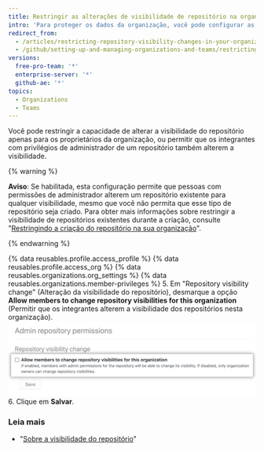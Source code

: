 ```yaml
---
title: Restringir as alterações de visibilidade de repositório na organização
intro: 'Para proteger os dados da organização, você pode configurar as permissões de alteração da visibilidade do repositório na organização.'
redirect_from:
  - /articles/restricting-repository-visibility-changes-in-your-organization
  - /github/setting-up-and-managing-organizations-and-teams/restricting-repository-visibility-changes-in-your-organization
versions:
  free-pro-team: '*'
  enterprise-server: '*'
  github-ae: '*'
topics:
  - Organizations
  - Teams
---
```


Você pode restringir a capacidade de alterar a visibilidade do repositório apenas para os proprietários da organização, ou permitir que os integrantes com privilégios de administrador de um repositório também alterem a visibilidade.

{% warning %}

**Aviso**: Se habilitada, esta configuração permite que pessoas com permissões de administrador alterem um repositório existente para qualquer visibilidade, mesmo que você não permita que esse tipo de repositório seja criado. Para obter mais informações sobre restringir a visibilidade de repositórios existentes durante a criação, consulte "[Restringindo a criação do repositório na sua organização](/articles/restricting-repository-creation-in-your-organization)".

{% endwarning %}


{% data reusables.profile.access_profile %}
{% data reusables.profile.access_org %}
{% data reusables.organizations.org_settings %}
{% data reusables.organizations.member-privileges %}
5. Em "Repository visibility change" (Alteração da visibilidade do repositório), desmarque a opção **Allow members to change repository visibilities for this organization** (Permitir que os integrantes alterem a visibilidade dos repositórios nesta organização). ![Caixa de seleção para permitir que os integrantes alterem a visibilidade dos repositórios](/assets/images/help/organizations/disallow-members-to-change-repo-visibility.png)
6. Clique em **Salvar**.

### Leia mais

- "[Sobre a visibilidade do repositório](/github/creating-cloning-and-archiving-repositories/about-repository-visibility)"
